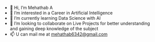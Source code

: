 - 👋 Hi, I’m Mehathab A
- 👀 I’m interested in a Career in Artificial Intelligence
- 🌱 I’m currently learning Data Science with AI
- 💞️ I’m looking to collaborate on Live Projects for better understanding and gaining deep knowledge of the subject
- 📫 U can mail me at mehathab6342@gmail.com 

<!---
mehathab-a/mehathab-a is a ✨ special ✨ repository because its `README.md` (this file) appears on your GitHub profile.
You can click the Preview link to take a look at your changes.
--->
